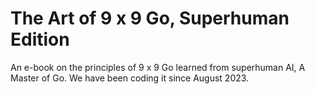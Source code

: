 # The Art of 9 x 9 Go, Superhuman Edition
An e-book on the principles of 9 x 9 Go learned from superhuman AI, A Master of Go. We have been coding it since August 2023.
